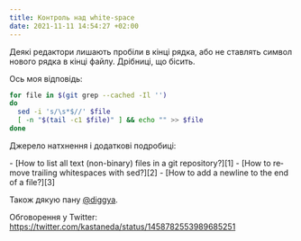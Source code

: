 ```yaml
---
title: Контроль над white-space
date: 2021-11-11 14:54:27 +02:00
---
```


Деякі редактори лишають пробіли в кінці рядка, або не ставлять символ нового рядка в кінці файлу. Дрібниці, що бісить.

Ось моя відповідь:

```sh
for file in $(git grep --cached -Il '')
do
  sed -i 's/\s*$//' $file
  [ -n "$(tail -c1 $file)" ] && echo "" >> $file
done
```

Джерело натхнення і додаткові подробиці:

<div lang="en" markdown=1>
 - [How to list all text (non-binary) files in a git repository?][1]
 - [How to remove trailing whitespaces with sed?][2]
 - [How to add a newline to the end of a file?][3]
</div>

Також дякую пану [@diggya][4].

[1]: https://stackoverflow.com/a/24350112
[2]: https://stackoverflow.com/a/4438318
[3]: https://unix.stackexchange.com/a/263965
[4]: https://twitter.com/diggya/

Обговорення у Twitter: <https://twitter.com/kastaneda/status/1458782553989685251>
